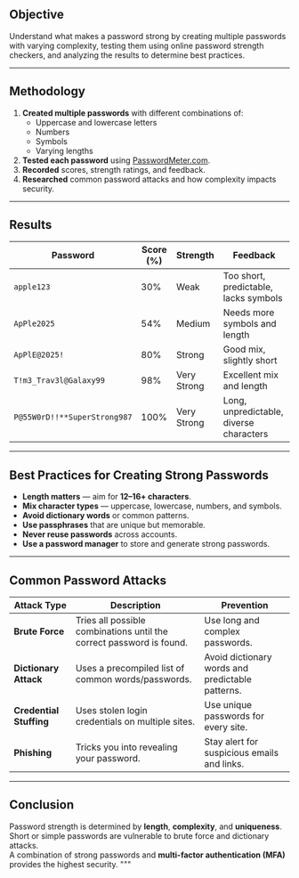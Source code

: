 
## Objective
Understand what makes a password strong by creating multiple passwords with varying complexity, testing them using online password strength checkers, and analyzing the results to determine best practices.

---

## Methodology

1. **Created multiple passwords** with different combinations of:
   - Uppercase and lowercase letters
   - Numbers
   - Symbols
   - Varying lengths  
2. **Tested each password** using [PasswordMeter.com](https://passwordmeter.com).  
3. **Recorded** scores, strength ratings, and feedback.  
4. **Researched** common password attacks and how complexity impacts security.

---

## Results

| Password | Score (%) | Strength | Feedback |
|----------|-----------|----------|----------|
| `apple123` | 30% | Weak | Too short, predictable, lacks symbols |
| `ApPle2025` | 54% | Medium | Needs more symbols and length |
| `ApPlE@2025!` | 80% | Strong | Good mix, slightly short |
| `T!m3_Trav3l@Galaxy99` | 98% | Very Strong | Excellent mix and length |
| `P@55W0rD!!**SuperStrong987` | 100% | Very Strong | Long, unpredictable, diverse characters |

---

## Best Practices for Creating Strong Passwords

- **Length matters** — aim for **12–16+ characters**.  
- **Mix character types** — uppercase, lowercase, numbers, and symbols.  
- **Avoid dictionary words** or common patterns.  
- **Use passphrases** that are unique but memorable.  
- **Never reuse passwords** across accounts.  
- **Use a password manager** to store and generate strong passwords.  

---

## Common Password Attacks

| Attack Type | Description | Prevention |
|-------------|-------------|------------|
| **Brute Force** | Tries all possible combinations until the correct password is found. | Use long and complex passwords. |
| **Dictionary Attack** | Uses a precompiled list of common words/passwords. | Avoid dictionary words and predictable patterns. |
| **Credential Stuffing** | Uses stolen login credentials on multiple sites. | Use unique passwords for every site. |
| **Phishing** | Tricks you into revealing your password. | Stay alert for suspicious emails and links. |

---

## Conclusion

Password strength is determined by **length**, **complexity**, and **uniqueness**.  
Short or simple passwords are vulnerable to brute force and dictionary attacks.  
A combination of strong passwords and **multi-factor authentication (MFA)** provides the highest security.
"""
